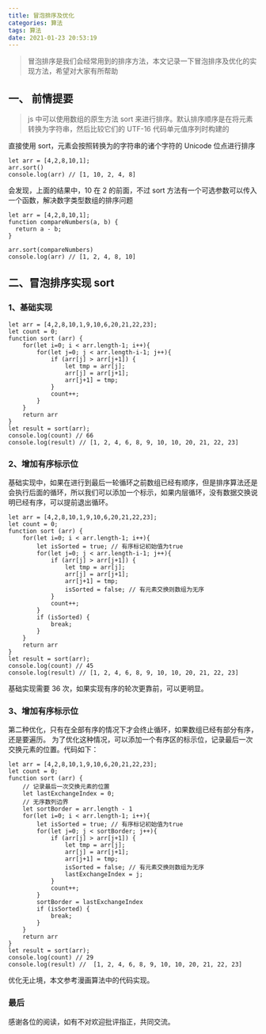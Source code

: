 ```yaml
---
title: 冒泡排序及优化
categories: 算法
tags: 算法
date: 2021-01-23 20:53:19
---
```


> 冒泡排序是我们会经常用到的排序方法，本文记录一下冒泡排序及优化的实现方法，希望对大家有所帮助

## 一、 前情提要

> js 中可以使用数组的原生方法 sort 来进行排序。默认排序顺序是在将元素转换为字符串，然后比较它们的 UTF-16 代码单元值序列时构建的

直接使用 sort，元素会按照转换为的字符串的诸个字符的 Unicode 位点进行排序

```
let arr = [4,2,8,10,1];
arr.sort()
console.log(arr) // [1, 10, 2, 4, 8]
```

会发现，上面的结果中，10 在 2 的前面，不过 sort 方法有一个可选参数可以传入一个函数，解决数字类型数组的排序问题

```
let arr = [4,2,8,10,1];
function compareNumbers(a, b) {
  return a - b;
}

arr.sort(compareNumbers)
console.log(arr) // [1, 2, 4, 8, 10]
```

## 二、冒泡排序实现 sort

### 1、基础实现

```
let arr = [4,2,8,10,1,9,10,6,20,21,22,23];
let count = 0;
function sort (arr) {
    for(let i=0; i < arr.length-1; i++){
        for(let j=0; j < arr.length-i-1; j++){
            if (arr[j] > arr[j+1]) {
                let tmp = arr[j];
                arr[j] = arr[j+1];
                arr[j+1] = tmp;
            }
            count++;
        }
    }
    return arr
}
let result = sort(arr);
console.log(count) // 66
console.log(result) // [1, 2, 4, 6, 8, 9, 10, 10, 20, 21, 22, 23]

```

### 2、增加有序标示位

基础实现中，如果在进行到最后一轮循环之前数组已经有顺序，但是排序算法还是会执行后面的循环，所以我们可以添加一个标示，如果内层循环，没有数据交换说明已经有序，可以提前退出循环。

```
let arr = [4,2,8,10,1,9,10,6,20,21,22,23];
let count = 0;
function sort (arr) {
    for(let i=0; i < arr.length-1; i++){
        let isSorted = true; // 有序标记初始值为true
        for(let j=0; j < arr.length-i-1; j++){
            if (arr[j] > arr[j+1]) {
                let tmp = arr[j];
                arr[j] = arr[j+1];
                arr[j+1] = tmp;
                isSorted = false; // 有元素交换则数组为无序
            }
            count++;
        }
        if (isSorted) {
            break;
        }
    }
    return arr
}
let result = sort(arr);
console.log(count) // 45
console.log(result) // [1, 2, 4, 6, 8, 9, 10, 10, 20, 21, 22, 23]
```

基础实现需要 36 次，如果实现有序的轮次更靠前，可以更明显。

### 3、增加有序标示位

第二种优化，只有在全部有序的情况下才会终止循环，如果数组已经有部分有序，还是要遍历。
为了优化这种情况，可以添加一个有序区的标示位，记录最后一次交换元素的位置。代码如下：

```
let arr = [4,2,8,10,1,9,10,6,20,21,22,23];
let count = 0;
function sort (arr) {
    // 记录最后一次交换元素的位置
    let lastExchangeIndex = 0;
    // 无序数列边界
    let sortBorder = arr.length - 1
    for(let i=0; i < arr.length-1; i++){
        let isSorted = true; // 有序标记初始值为true
        for(let j=0; j < sortBorder; j++){
            if (arr[j] > arr[j+1]) {
                let tmp = arr[j];
                arr[j] = arr[j+1];
                arr[j+1] = tmp;
                isSorted = false; // 有元素交换则数组为无序
                lastExchangeIndex = j;
            }
            count++;
        }
        sortBorder = lastExchangeIndex
        if (isSorted) {
            break;
        }
    }
    return arr
}
let result = sort(arr);
console.log(count) // 29
console.log(result) //  [1, 2, 4, 6, 8, 9, 10, 10, 20, 21, 22, 23]
```

优化无止境，本文参考漫画算法中的代码实现。

### 最后

感谢各位的阅读，如有不对欢迎批评指正，共同交流。
